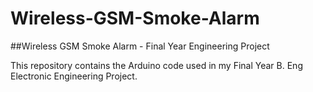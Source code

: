 Wireless-GSM-Smoke-Alarm
========================

##Wireless GSM Smoke Alarm - Final Year Engineering Project

This repository contains the Arduino code used in my Final Year B. Eng Electronic Engineering Project. 
